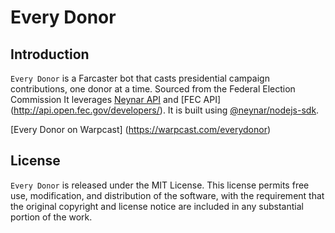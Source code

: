 # Every Donor

## Introduction

`Every Donor` is a Farcaster bot that casts presidential campaign contributions, one donor at a time. Sourced from the Federal Election Commission It leverages [Neynar API](https://docs.neynar.com/) and [FEC API] (http://api.open.fec.gov/developers/). It is built using [@neynar/nodejs-sdk](https://www.npmjs.com/package/@neynar/nodejs-sdk).

[Every Donor on Warpcast] (https://warpcast.com/everydonor)

## License

`Every Donor` is released under the MIT License. This license permits free use, modification, and distribution of the software, with the requirement that the original copyright and license notice are included in any substantial portion of the work.


